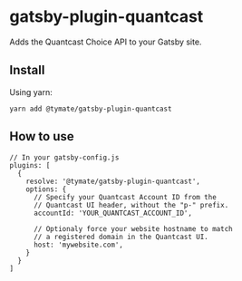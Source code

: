 # gatsby-plugin-quantcast
Adds the Quantcast Choice API to your Gatsby site.

## Install

Using yarn:
```
yarn add @tymate/gatsby-plugin-quantcast
```

## How to use
```es6
// In your gatsby-config.js
plugins: [
  {
    resolve: '@tymate/gatsby-plugin-quantcast',
    options: {
      // Specify your Quantcast Account ID from the
      // Quantcast UI header, without the "p-" prefix.
      accountId: 'YOUR_QUANTCAST_ACCOUNT_ID',

      // Optionaly force your website hostname to match
      // a registered domain in the Quantcast UI.
      host: 'mywebsite.com',
    }
  }
]
```